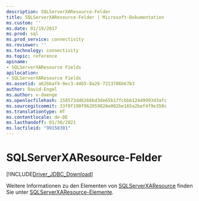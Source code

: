 ```yaml
---
description: SQLServerXAResource-Felder
title: SQLServerXAResource-Felder | Microsoft-Dokumentation
ms.custom: ''
ms.date: 01/19/2017
ms.prod: sql
ms.prod_service: connectivity
ms.reviewer: ''
ms.technology: connectivity
ms.topic: reference
apiname:
- SQLServerXAResource Fields
apilocation:
- SQLServerXAResource Fields
ms.assetid: a62bbaf4-9ec3-44b5-8a26-7213786b67b3
author: David-Engel
ms.author: v-daenge
ms.openlocfilehash: 158573dd6266bd3de65b17fcbbb12449993d3afc
ms.sourcegitcommit: 33f0f190f962059826e002be165a2bef4f9e350c
ms.translationtype: HT
ms.contentlocale: de-DE
ms.lasthandoff: 01/30/2021
ms.locfileid: "99158301"
---
```

# <a name="sqlserverxaresource-fields"></a>SQLServerXAResource-Felder
[!INCLUDE[Driver_JDBC_Download](../../../includes/driver_jdbc_download.md)]

  Weitere Informationen zu den Elementen von [SQLServerXAResource](../../../connect/jdbc/reference/sqlserverxaresource-class.md) finden Sie unter [SQLServerXAResource-Elemente](../../../connect/jdbc/reference/sqlserverxaresource-members.md).  
  
  
